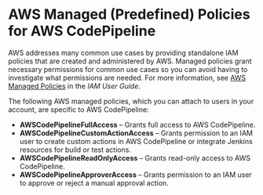 # AWS Managed \(Predefined\) Policies for AWS CodePipeline<a name="managed-policies"></a>

AWS addresses many common use cases by providing standalone IAM policies that are created and administered by AWS\. Managed policies grant necessary permissions for common use cases so you can avoid having to investigate what permissions are needed\. For more information, see [AWS Managed Policies](http://docs.aws.amazon.com/IAM/latest/UserGuide/access_policies_managed-vs-inline.html#aws-managed-policies) in the *IAM User Guide*\.

The following AWS managed policies, which you can attach to users in your account, are specific to AWS CodePipeline:
+ **AWSCodePipelineFullAccess** – Grants full access to AWS CodePipeline\.
+ **AWSCodePipelineCustomActionAccess** – Grants permission to an IAM user to create custom actions in AWS CodePipeline or integrate Jenkins resources for build or test actions\.
+ **AWSCodePipelineReadOnlyAccess** – Grants read\-only access to AWS CodePipeline\.
+ **AWSCodePipelineApproverAccess** – Grants permission to an IAM user to approve or reject a manual approval action\.